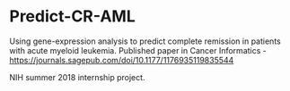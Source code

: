 # Predict-CR-AML
Using gene-expression analysis to predict complete remission in patients with acute myeloid leukemia. Published paper in Cancer Informatics - https://journals.sagepub.com/doi/10.1177/1176935119835544

NIH summer 2018 internship project.
